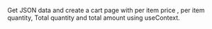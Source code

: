 Get JSON data and create a cart page with per item price , per item quantity, Total quantity and total amount using useContext.